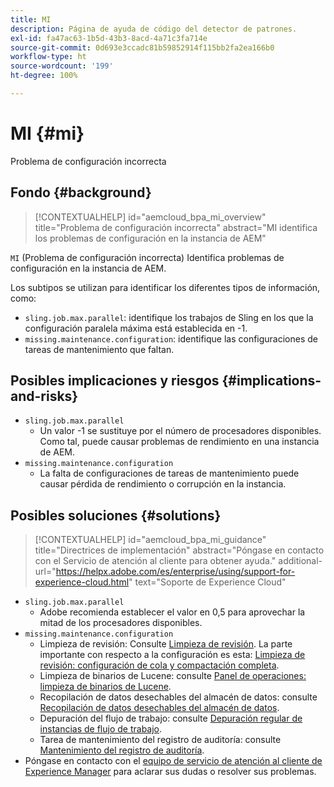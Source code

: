 ```yaml
---
title: MI
description: Página de ayuda de código del detector de patrones.
exl-id: fa47ac63-1b5d-43b3-8acd-4a71c3fa714e
source-git-commit: 0d693e3ccadc81b59852914f115bb2fa2ea166b0
workflow-type: ht
source-wordcount: '199'
ht-degree: 100%

---
```


# MI {#mi}

Problema de configuración incorrecta

## Fondo {#background}

>[!CONTEXTUALHELP]
>id="aemcloud_bpa_mi_overview"
>title="Problema de configuración incorrecta"
>abstract="MI identifica los problemas de configuración en la instancia de AEM"

`MI` (Problema de configuración incorrecta) Identifica problemas de configuración en la instancia de AEM.

Los subtipos se utilizan para identificar los diferentes tipos de información, como:

* `sling.job.max.parallel`: identifique los trabajos de Sling en los que la configuración paralela máxima está establecida en -1.
* `missing.maintenance.configuration`: identifique las configuraciones de tareas de mantenimiento que faltan.

## Posibles implicaciones y riesgos {#implications-and-risks}

* `sling.job.max.parallel`
   * Un valor -1 se sustituye por el número de procesadores disponibles. Como tal, puede causar problemas de rendimiento en una instancia de AEM.
* `missing.maintenance.configuration`
   * La falta de configuraciones de tareas de mantenimiento puede causar pérdida de rendimiento o corrupción en la instancia.

## Posibles soluciones {#solutions}

>[!CONTEXTUALHELP]
>id="aemcloud_bpa_mi_guidance"
>title="Directrices de implementación"
>abstract="Póngase en contacto con el Servicio de atención al cliente para obtener ayuda."
>additional-url="https://helpx.adobe.com/es/enterprise/using/support-for-experience-cloud.html" text="Soporte de Experience Cloud"

* `sling.job.max.parallel`
   * Adobe recomienda establecer el valor en 0,5 para aprovechar la mitad de los procesadores disponibles.
* `missing.maintenance.configuration`
   * Limpieza de revisión: Consulte [Limpieza de revisión](https://experienceleague.adobe.com/es/docs/experience-manager-65/content/implementing/deploying/deploying/revision-cleanup). La parte importante con respecto a la configuración es esta: [Limpieza de revisión: configuración de cola y compactación completa](https://experienceleague.adobe.com/es/docs/experience-manager-65/content/implementing/deploying/deploying/revision-cleanup).
   * Limpieza de binarios de Lucene: consulte [Panel de operaciones: limpieza de binarios de Lucene](https://experienceleague.adobe.com/es/docs/experience-manager-65/content/sites/administering/operations/operations-dashboard#lucene-binaries-cleanup).
   * Recopilación de datos desechables del almacén de datos: consulte [Recopilación de datos desechables del almacén de datos](https://experienceleague.adobe.com/es/docs/experience-manager-65/content/sites/administering/operations/data-store-garbage-collection).
   * Depuración del flujo de trabajo: consulte [Depuración regular de instancias de flujo de trabajo](https://experienceleague.adobe.com/es/docs/experience-manager-65/content/sites/administering/operations/workflows-administering#regular-purging-of-workflow-instances).
   * Tarea de mantenimiento del registro de auditoría: consulte [Mantenimiento del registro de auditoría](https://experienceleague.adobe.com/es/docs/experience-manager-65/content/sites/administering/operations/operations-audit-log).
* Póngase en contacto con el [equipo de servicio de atención al cliente de Experience Manager](https://helpx.adobe.com/es/enterprise/using/support-for-experience-cloud.html) para aclarar sus dudas o resolver sus problemas.
